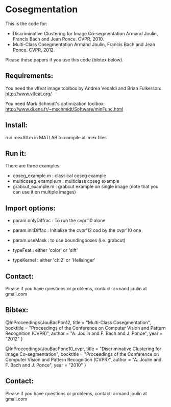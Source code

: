 # Cosegmentation
This is the code for:

* Discriminative Clustering for Image Co-segmentation
Armand Joulin, Francis Bach and Jean Ponce.
CVPR, 2010.
* Multi-Class Cosegmentation
Armand Joulin, Francis Bach and Jean Ponce.
CVPR, 2012.

Please these papers if you use this code (bibtex below).

## Requirements:

You need the vlfeat image toolbox by Andrea Vedaldi and Brian Fulkerson:
http://www.vlfeat.org/

You need Mark Schmidt's optimization toolbox:
http://www.di.ens.fr/~mschmidt/Software/minFunc.html

## Install:
run mexAll.m in MATLAB to compile all mex files

## Run it:
There are three examples:
* coseg_example.m : classical coseg example
* multicoseg_example.m : multiclass coseg example
* grabcut_example.m : grabcut example on single image (note that you can use it on multiple images)

## Import options:
* param.onlyDiffrac : To run the cvpr'10 alone 
* param.initDiffac : Initialize the cvpr'12 cod by the cvpr'10 one 
* param.useMask : to use boundingboxes (i.e. grabcut)

* typeFeat : either 'color' or 'sift'
* typeKernel : either 'chi2' or 'Hellsinger'

## Contact:
Please if you have questions or problems, contact:
armand.joulin at gmail.com

## Bibtex:
@InProceedings{JouBacPon12,
   title = "Multi-Class Cosegmentation",
   booktitle = "Proceedings of the Conference on Computer Vision and Pattern Recognition (CVPR)",
   author = "A. Joulin and F. Bach and J. Ponce",
   year = "2012"
}

@InProceedings{JouBacPonc10_cvpr,
   title = "Discriminative Clustering for Image Co-segmentation",
   booktitle = "Proceedings of the Conference on Computer Vision and Pattern Recognition (CVPR)",
   author = "A. Joulin and F. Bach and J. Ponce",
   year = "2010"
}

## Contact:
Please if you have questions or problems, contact:
armand.joulin at gmail.com

